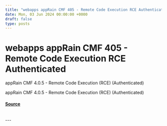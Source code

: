 ```yaml
---
title: "webapps appRain CMF 405 - Remote Code Execution RCE Authenticated"
date: Mon, 03 Jun 2024 00:00:00 +0000
draft: false
type: posts
---
```

# webapps appRain CMF 405 - Remote Code Execution RCE Authenticated





appRain CMF 4.0.5 - Remote Code Execution (RCE) (Authenticated)

appRain CMF 4.0.5 - Remote Code Execution (RCE) (Authenticated)

#### [Source](https://www.exploit-db.com/exploits/52041)

<br/>
---
